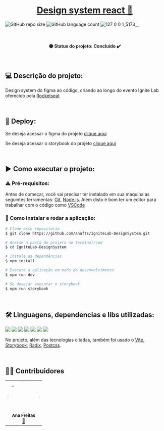 <h1 align="center"><a href="#" alt="design system project">  Design system react 📌 </a></h1>


![GitHub repo size](https://img.shields.io/github/repo-size/anafts/IgniteLab-DesignSystem?style=for-the-badge)
![GitHub language count](https://img.shields.io/github/languages/count/anafts/IgniteLab-DesignSystem?style=for-the-badge)
![127 0 0 1_5173__](https://user-images.githubusercontent.com/106173948/195931323-1f3d5c99-1e91-4509-88dc-07aff29d4c2c.png) 

<br><h4 align="center"> 🟢 Status do projeto:  Concluído ✔️   </h4> <br>


## 💻 Descrição do projeto:

Design system do figma ao código, criando ao longo do evento Ignite Lab oferecido pela [Rocketseat](https://www.rocketseat.com.br/)

<br> 

## 🚀 Deploy:

Se deseja acessar o figma do projeto [clique aqui](https://www.figma.com/file/YAv3cptZDWBParSUs9XEdz/Design-system?node-id=0%3A1 
)

Se deseja acessar o storybook do projeto [clique aqui](https://anafts.github.io/IgniteLab-DesignSystem/?path=/story/components-button--default)

<br>

## ▶️ Como executar o projeto:


### ⚠️ Pré-requisitos:

Antes de começar, você vai precisar ter instalado em sua máquina as seguintes ferramentas:
[Git](https://git-scm.com), [Node.js](https://nodejs.org/en/). 
Além disto é bom ter um editor para trabalhar com o código como [VSCode](https://code.visualstudio.com/)

### 🔧 Como instalar e rodar a aplicação:

```bash
# Clone este repositório
$ git clone https://github.com/anafts/IgniteLab-DesignSystem.git

# Acesse a pasta do projeto no terminal/cmd
$ cd IgniteLab-DesignSystem

# Instale as dependências
$ npm install

# Execute a aplicação em modo de desenvolvimento
$ npm run dev

# Se desejar executar o storybook
$ npm run storybook

```

<br>

## 🛠️ Linguagens, dependencias e libs utilizadas:

<img src="https://img.shields.io/badge/HTML5-E34F26?style=for-the-badge&logo=html5&logoColor=white">
<img src="https://img.shields.io/badge/CSS3-1572B6?style=for-the-badge&logo=css3&logoColor=white">
<img src="https://img.shields.io/badge/JavaScript-F7DF1E?style=for-the-badge&logo=javascript&logoColor=black">
<img src="https://img.shields.io/badge/Node.js-43853D?style=for-the-badge&logo=node.js&logoColor=white">
<img src="https://img.shields.io/badge/TypeScript-007ACC?style=for-the-badge&logo=typescript&logoColor=white">
<img src="https://img.shields.io/badge/React-20232A?style=for-the-badge&logo=react&logoColor=61DAFB">
<img src="https://img.shields.io/badge/Tailwind_CSS-38B2AC?style=for-the-badge&logo=tailwind-css&logoColor=white">


No projeto, além das tecnologias citadas, também foi usado o [Vite](https://vitejs.dev/), [Storybook](https://storybook.js.org/), [Radix](https://www.radix-ui.com/), [Postcss](https://postcss.org/). 

<br>


## 👨‍💻 Contribuidores

<table>
  <tr>
    <td align="center"><a href="https://www.linkedin.com/in/ana-freitas-794b3523b/"><img style="border-radius: 50%;" src="https://media-exp1.licdn.com/dms/image/C4D03AQFem7hXmrlFXQ/profile-displayphoto-shrink_200_200/0/1663376263677?e=1669248000&v=beta&t=tfk3TrGtt0DOhKn4G06hfo7gfEWsd6UnJ2qysZNaxI4" width="100px;" alt=""/><br /><sub><b>Ana Freitas</b></sub></a><br /><a href="https://github.com/anafts">🦉</a></td>
  </tr>
</table>
